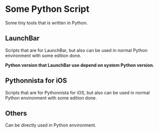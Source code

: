 # Some Python Script

Some tiny tools that is written in Python.

## LaunchBar

Scripts that are for LaunchBar, but also can be used in normal Python environment with some edition done.

**Python version that LaunchBar use depend on system Python version.**

## Pythonnista for iOS

Scripts that are for Pythonnista for iOS, but also can be used in normal Python environment with some edition done.

## Others

Can be directly used in Python environment.
